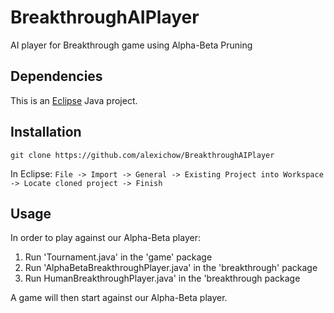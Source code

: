 # BreakthroughAIPlayer
AI player for Breakthrough game using Alpha-Beta Pruning

## Dependencies

This is an [Eclipse](https://eclipse.org/downloads/) Java project.

## Installation

`git clone https://github.com/alexichow/BreakthroughAIPlayer`

In Eclipse:
`File -> Import -> General -> Existing Project into Workspace -> Locate cloned project -> Finish`

## Usage

In order to play against our Alpha-Beta player:

1. Run 'Tournament.java' in the 'game' package
2. Run 'AlphaBetaBreakthroughPlayer.java' in the 'breakthrough' package
3. Run HumanBreakthroughPlayer.java' in the 'breakthrough package

A game will then start against our Alpha-Beta player.
